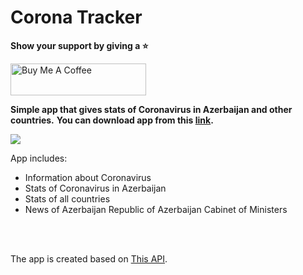 # Corona Tracker

**Show your support by giving a :star:**

<a href="https://www.buymeacoffee.com/rO9salC" target="_blank"><img src="https://cdn.buymeacoffee.com/buttons/default-violet.png" alt="Buy Me A Coffee" style="height: 51px !important;width: 217px !important;" ></a>

**Simple app that gives stats of Coronavirus in Azerbaijan and other countries.** 
**You can download app from this [link](https://drive.google.com/file/d/1u18HBUv2x0RAC-FVaCFwf7KpNiG_rOpu/view?usp=sharing).**

![](video.gif)

App includes:

- Information about Coronavirus
- Stats of Coronavirus in Azerbaijan
- Stats of all countries
- News of Azerbaijan Republic of Azerbaijan Cabinet of Ministers


<br/>
<br/>

The app is created based on [This API](https://github.com/Maharramoff/coronavirus-cases-worldwide).
